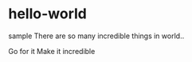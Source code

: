 # hello-world
sample
There are so many incredible things in world..

Go for it
Make it incredible    
